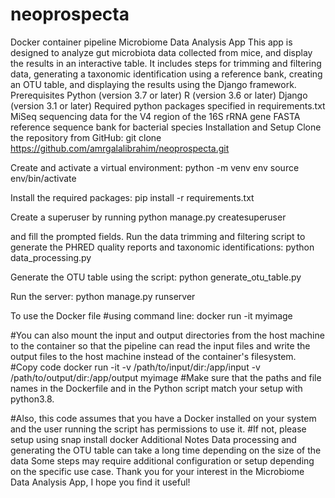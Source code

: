 # neoprospecta
Docker container pipeline
Microbiome Data Analysis App
This app is designed to analyze gut microbiota data collected from mice, and display the results in an interactive table. It includes steps for trimming and filtering data, generating a taxonomic identification using a reference bank, creating an OTU table, and displaying the results using the Django framework.
Prerequisites
Python (version 3.7 or later)
R (version 3.6 or later)
Django (version 3.1 or later)
Required python packages specified in requirements.txt
MiSeq sequencing data for the V4 region of the 16S rRNA gene
FASTA reference sequence bank for bacterial species
Installation and Setup
Clone the repository from GitHub:
git clone https://github.com/amrgalalibrahim/neoprospecta.git

Create and activate a virtual environment:
python -m venv env
source env/bin/activate

Install the required packages:
pip install -r requirements.txt


Create a superuser by running
python manage.py createsuperuser

and fill the prompted fields.
Run the data trimming and filtering script to generate the PHRED quality reports and taxonomic identifications:
python data_processing.py

Generate the OTU table using the script:
python generate_otu_table.py

Run the server:
python manage.py runserver

To use the Docker file 
#using command line:
docker run -it myimage

#You can also mount the input and output directories from the host machine to the container so that the pipeline can read the input files and write the output files to the host machine instead of the container's filesystem.
#Copy code
docker run -it -v /path/to/input/dir:/app/input -v /path/to/output/dir:/app/output myimage
#Make sure that the paths and file names in the Dockerfile and in the Python script match your setup with python3.8.

#Also, this code assumes that you have a Docker installed on your system and the user running the script has permissions to use it.
#If not, please setup using
snap install docker
Additional Notes
Data processing and generating the OTU table can take a long time depending on the size of the data
Some steps may require additional configuration or setup depending on the specific use case.
Thank you for your interest in the Microbiome Data Analysis App, I hope you find it useful!
